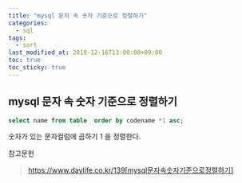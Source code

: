 ```yaml
---
title: "mysql 문자 속 숫자 기준으로 정렬하기"
categories:
  - sql
tags:
  - sort
last_modified_at: 2019-12-16T13:00:00+09:00
toc: true
toc_sticky: true
---
```


## mysql 문자 속 숫자 기준으로 정렬하기

```sql
select name from table  order by codename *1 asc;
```

숫자가 있는 문자컬럼에 곱하기 1 을 정렬한다.

참고문헌
> https://www.daylife.co.kr/139[mysql문자속숫자기준으로정렬하기]
